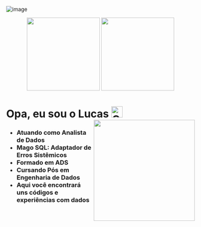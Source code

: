![image](https://images-wixmp-ed30a86b8c4ca887773594c2.wixmp.com/f/12cbe8a4-f55c-4b40-85bb-d8e1405e7b84/dez5d9x-79cb89e0-a551-4731-82cd-399bbc6ea0c5.gif?token=eyJ0eXAiOiJKV1QiLCJhbGciOiJIUzI1NiJ9.eyJzdWIiOiJ1cm46YXBwOjdlMGQxODg5ODIyNjQzNzNhNWYwZDQxNWVhMGQyNmUwIiwiaXNzIjoidXJuOmFwcDo3ZTBkMTg4OTgyMjY0MzczYTVmMGQ0MTVlYTBkMjZlMCIsIm9iaiI6W1t7InBhdGgiOiJcL2ZcLzEyY2JlOGE0LWY1NWMtNGI0MC04NWJiLWQ4ZTE0MDVlN2I4NFwvZGV6NWQ5eC03OWNiODllMC1hNTUxLTQ3MzEtODJjZC0zOTliYmM2ZWEwYzUuZ2lmIn1dXSwiYXVkIjpbInVybjpzZXJ2aWNlOmZpbGUuZG93bmxvYWQiXX0.F3BLEOSDxCVgRlKV6n0ureGuMiFeHbMtV5bN-SGVQRc)

<div align="center">
   <img height="195em" src="https://github-readme-stats.vercel.app/api?username=tonsatomicos&show_icons=true&theme=synthwave"/>
   <img height="195em" src="https://github-readme-stats.vercel.app/api/top-langs/?username=tonsatomicos&langs_count=5&theme=synthwave&count_private=true&hide=html"/>
</div>

# Opa, eu sou o Lucas <img src="https://raw.githubusercontent.com/Tarikul-Islam-Anik/Animated-Fluent-Emojis/master/Emojis/Smilies/Cat%20with%20Wry%20Smile.png" alt="Cat with Wry Smile" width="30" height="30"/>

<img align="right" width="270px" style="margin-top: -20px;" src="https://i0.wp.com/metagalaxia.com.br/wp-content/uploads/2021/07/Optimized-Kobayashi-san-Chi-no-Maid-Dragon-S.jpg?fit=640%2C360&ssl=1"/>

<H3>
   
 - Atuando como Analista de Dados
 - Mago SQL: Adaptador de Erros Sistêmicos
 - Formado em ADS
 - Cursando Pós em Engenharia de Dados
 - Aqui você encontrará uns códigos e experiências com dados
</H3>

